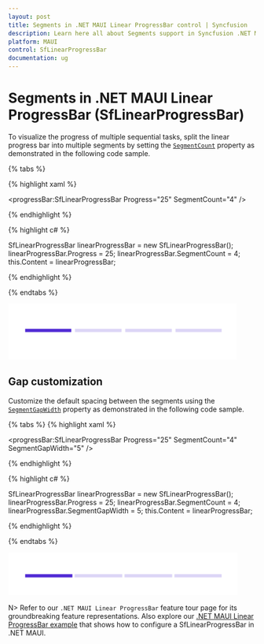 ```yaml
---
layout: post
title: Segments in .NET MAUI Linear ProgressBar control | Syncfusion
description: Learn here all about Segments support in Syncfusion .NET MAUI Linear ProgressBar control, its elements and more.
platform: MAUI
control: SfLinearProgressBar
documentation: ug
---
```


# Segments in .NET MAUI Linear ProgressBar (SfLinearProgressBar)

To visualize the progress of multiple sequential tasks, split the linear progress bar into multiple segments by setting the [`SegmentCount`](https://help.syncfusion.com/cr/maui/Syncfusion.Maui.ProgressBar.ProgressBarBase.html#Syncfusion_Maui_ProgressBar_ProgressBarBase_SegmentCount) property as demonstrated in the following code sample.

{% tabs %} 

{% highlight xaml %}

<progressBar:SfLinearProgressBar Progress="25" 
                                 SegmentCount="4" />

{% endhighlight %}

{% highlight c# %}

SfLinearProgressBar linearProgressBar = new SfLinearProgressBar();
linearProgressBar.Progress = 25;
linearProgressBar.SegmentCount = 4;
this.Content = linearProgressBar;

{% endhighlight %}

{% endtabs %} 

![.NET MAUI Linear ProgressBar with segment](images/segment/segment.png)

## Gap customization

Customize the default spacing between the segments using the [`SegmentGapWidth`](https://help.syncfusion.com/cr/maui/Syncfusion.Maui.ProgressBar.ProgressBarBase.html#Syncfusion_Maui_ProgressBar_ProgressBarBase_SegmentGapWidth) property as demonstrated in the following code sample.

{% tabs %} 
{% highlight xaml %}

<progressBar:SfLinearProgressBar Progress="25" 
                                 SegmentCount="4"
                                 SegmentGapWidth="5" />

{% endhighlight %}

{% highlight c# %}

SfLinearProgressBar linearProgressBar = new SfLinearProgressBar();
linearProgressBar.Progress = 25;
linearProgressBar.SegmentCount = 4;
linearProgressBar.SegmentGapWidth = 5;
this.Content = linearProgressBar;

{% endhighlight %}

{% endtabs %} 

![.NET MAUI Linear ProgressBar with segment gap width](images/segment/gap-width.png)

N> Refer to our `.NET MAUI Linear ProgressBar` feature tour page for its groundbreaking feature representations. Also explore our [.NET MAUI Linear ProgressBar example](https://github.com/syncfusion/maui-demos/) that shows how to configure a SfLinearProgressBar in .NET MAUI.